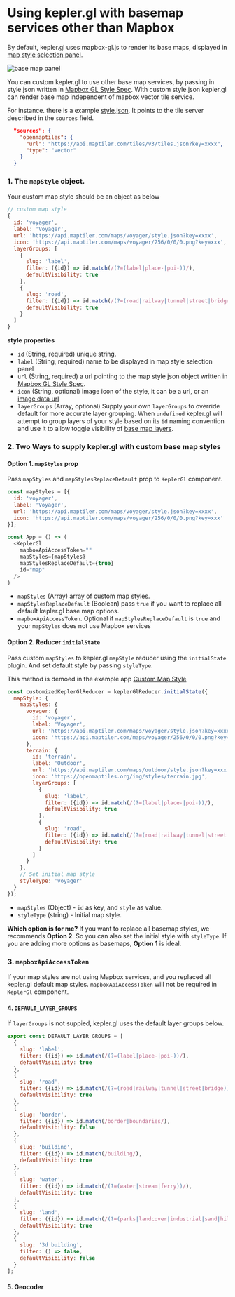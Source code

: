 # Using kepler.gl with basemap services other than Mapbox

By default, kepler.gl uses mapbox-gl.js to render its base maps, displayed in [map style selection panel](https://github.com/keplergl/kepler.gl/blob/master/docs/user-guides/f-map-styles/1-base-map-styles.md).

![base map panel](https://d1a3f4spazzrp4.cloudfront.net/kepler.gl/documentation/f-map-styles-1.png "base map panel")

You can custom kepler.gl to use other base map services, by passing in style.json written in [Mapbox GL Style Spec](https://docs.mapbox.com/mapbox-gl-js/style-spec/). With custom style.json kepler.gl can render base map independent of mapbox vector tile service.


For instance. there is a example [style.json](https://raw.githubusercontent.com/heshan0131/kepler.gl-data/master/style/basic.json).  It points to the tile server described in the `sources` field.

```json
  "sources": {
    "openmaptiles": {
      "url": "https://api.maptiler.com/tiles/v3/tiles.json?key=xxxx",
      "type": "vector"
    }
  }
```

### 1. The `mapStyle` object.
Your custom map style should be an object as below
```js
// custom map style
{
  id: 'voyager',
  label: 'Voyager',
  url: 'https://api.maptiler.com/maps/voyager/style.json?key=xxxx',
  icon: 'https://api.maptiler.com/maps/voyager/256/0/0/0.png?key=xxx',
  layerGroups: [
    {
      slug: 'label',
      filter: ({id}) => id.match(/(?=(label|place-|poi-))/),
      defaultVisibility: true
    },
    {
      slug: 'road',
      filter: ({id}) => id.match(/(?=(road|railway|tunnel|street|bridge))(?!.*label)/),
      defaultVisibility: true
    }
  ]
}
```

__style properties__

- `id` (String, required) unique string.
- `label` (String, required) name to be displayed in map style selection panel
- `url` (String, required) a url pointing to the map style json object written in [Mapbox GL Style Spec](https://docs.mapbox.com/mapbox-gl-js/style-spec/). 
- `icon` (String, optional) image icon of the style, it can be a url, or an [image data url](https://flaviocopes.com/data-urls/#how-does-a-data-url-look)
- `layerGroups` (Array, optional) Supply your own `layerGroups` to override default for more accurate layer grouping. When `undefined` kepler.gl will attempt to group layers of your style based on its `id` naming convention and use it to allow toggle visibility of [base map layers](https://github.com/keplergl/kepler.gl/blob/master/docs/user-guides/f-map-styles/2-map-layers.md). 

### 2. Two Ways to supply kepler.gl with custom base map styles


#### Option 1. `mapStyles` prop
Pass `mapStyles` and `mapStylesReplaceDefault` prop to `KeplerGl` component.

```js
const mapStyles = [{
  id: 'voyager',
  label: 'Voyager',
  url: 'https://api.maptiler.com/maps/voyager/style.json?key=xxxx',
  icon: 'https://api.maptiler.com/maps/voyager/256/0/0/0.png?key=xxx'
}];

const App = () => (
  <KeplerGl 
    mapboxApiAccessToken="" 
    mapStyles={mapStyles}
    mapStylesReplaceDefault={true} 
    id="map"
  />
)
```

- `mapStyles` (Array) array of custom map styles.
- `mapStylesReplaceDefault` (Boolean) pass `true` if you want to replace all default kepler.gl base map options.
- `mapboxApiAccessToken`. Optional if `mapStylesReplaceDefault` is `true` and your `mapStyles` does not use Mapbox services

#### Option 2. Reducer `initialState`
Pass custom `mapStyles` to kepler.gl `mapStyle` reducer using the `initialState` plugin. And set default style by passing `styleType`.

This method is demoed in the example app [Custom Map Style](https://github.com/keplergl/kepler.gl/tree/master/examples/custom-map-style)

```js
const customizedKeplerGlReducer = keplerGlReducer.initialState({
  mapStyle: {
    mapStyles: {
      voyager: {
        id: 'voyager',
        label: 'Voyager',
        url: 'https://api.maptiler.com/maps/voyager/style.json?key=xxxx',
        icon: 'https://api.maptiler.com/maps/voyager/256/0/0/0.png?key=xxx'
      },
      terrain: {
        id: 'terrain',
        label: 'Outdoor',
        url: 'https://api.maptiler.com/maps/outdoor/style.json?key=xxx',
        icon: 'https://openmaptiles.org/img/styles/terrain.jpg',
        layerGroups: [
          {
            slug: 'label',
            filter: ({id}) => id.match(/(?=(label|place-|poi-))/),
            defaultVisibility: true
          },
          {
            slug: 'road',
            filter: ({id}) => id.match(/(?=(road|railway|tunnel|street|bridge))(?!.*label)/),
            defaultVisibility: true
          }
        ]
      }
    },
    // Set initial map style 
    styleType: 'voyager'
  }
});

```
- `mapStyles` (Object) - `id` as key, and `style` as value. 
- `styleType` (string) - Initial map style. 

__Which option is for me?__ If you want to replace all basemap styles, we recommends __Option 2__. So you can also set the initial style with `styleType`. If you are adding more options as basemaps, __Option 1__ is ideal.

### 3. `mapboxApiAccessToken`
If your map styles are not using Mapbox services, and you replaced all kepler.gl default map styles. `mapboxApiAccessToken` will not be required in `KeplerGl` component.


#### 4. `DEFAULT_LAYER_GROUPS`

If `layerGroups` is not suppied, kepler.gl uses the default layer groups below. 


```js
export const DEFAULT_LAYER_GROUPS = [
  {
    slug: 'label',
    filter: ({id}) => id.match(/(?=(label|place-|poi-))/),
    defaultVisibility: true
  },
  {
    slug: 'road',
    filter: ({id}) => id.match(/(?=(road|railway|tunnel|street|bridge))(?!.*label)/),
    defaultVisibility: true
  },
  {
    slug: 'border',
    filter: ({id}) => id.match(/border|boundaries/),
    defaultVisibility: false
  },
  {
    slug: 'building',
    filter: ({id}) => id.match(/building/),
    defaultVisibility: true
  },
  {
    slug: 'water',
    filter: ({id}) => id.match(/(?=(water|stream|ferry))/),
    defaultVisibility: true
  },
  {
    slug: 'land',
    filter: ({id}) => id.match(/(?=(parks|landcover|industrial|sand|hillshade))/),
    defaultVisibility: true
  },
  {
    slug: '3d building',
    filter: () => false,
    defaultVisibility: false
  }
];
```


#### 5. Geocoder


#### 